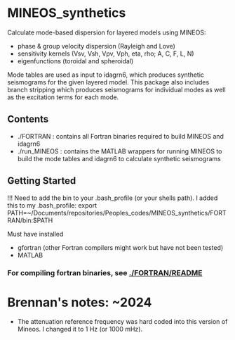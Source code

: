# MINEOS_synthetics
Calculate mode-based dispersion for layered models using MINEOS:
- phase & group velocity dispersion (Rayleigh and Love)
- sensitivity kernels (Vsv, Vsh, Vpv, Vph, eta, rho; A, C, F, L, N)
- eigenfunctions (toroidal and spheroidal)

Mode tables are used as input to idagrn6, which produces synthetic seismograms for the given layered model. This package also includes branch stripping which produces seismograms for individual modes as well as the excitation terms for each mode.

## Contents
- ./FORTRAN : contains all Fortran binaries required to build MINEOS and idagrn6
- ./run_MINEOS : contains the MATLAB wrappers for running MINEOS to build the mode tables and idagrn6 to calculate synthetic seismograms

## Getting Started

!!!
Need to add the bin to your .bash_profile (or your shells path). I added this to my .bash_profile: 
export PATH=~/Documents/repositories/Peoples_codes/MINEOS_synthetics/FORTRAN/bin:$PATH

Must have installed
- gfortran (other Fortran compilers might work but have not been tested)
- MATLAB

### For compiling fortran binaries, see [./FORTRAN/README](https://github.com/jbrussell/MINEOS_synthetics/blob/master/FORTRAN/README)

# Brennan's notes: ~2024 
- The attenuation reference frequency was hard coded into this version of Mineos. I changed it to 1 Hz (or 1000 mHz). 
